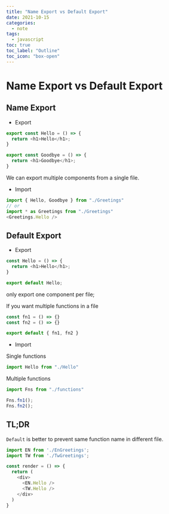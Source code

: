 ```yaml
---
title: "Name Export vs Default Export"
date: 2021-10-15
categories:
  - note
tags:
  - javascript
toc: true
toc_label: "Outline"
toc_icon: "box-open"
---
```


# Name Export vs Default Export

## Name Export

- Export
```javascript
export const Hello = () => {
  return <h1>Hello</h1>;
}

export const Goodbye = () => {
  return <h1>Goodbye</h1>;
}
```
We can export multiple components from a single file.

- Import
```javascript
import { Hello, Goodbye } from "./Greetings"
// or
import * as Greetings from "./Greetings"
<Greetings.Hello />
```

## Default Export
- Export
```javascript
const Hello = () => {
  return <h1>Hello</h1>;
}

export default Hello;
```
only export one component per file;

If you want multiple functions in a file
```javascript
const fn1 = () => {}
const fn2 = () => {}

export default { fn1, fn2 }
```

- Import

Single functions

```javascript
import Hello from "./Hello"
```

Multiple functions

```javascript
import Fns from "./functions"

Fns.fn1();
Fns.fn2();
```

## TL;DR

`Default` is better to prevent same function name in different file.

```javascript
import EN from './EnGreetings';
import TW from './TwGreetings';

const render = () => {
  return (
    <div>
      <EN.Hello />
      <TW.Hello />
    </div>
  )
}
```
